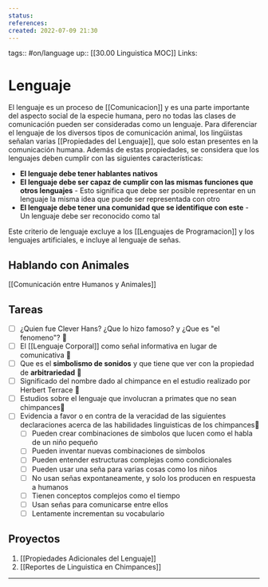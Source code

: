 ```yaml
---
status:
references:
created: 2022-07-09 21:30
---
```

tags:: #on/language 
up:: [[30.00 Linguistica MOC]]
Links: 
# Lenguaje
El lenguaje es un proceso de [[Comunicacion]] y es una parte importante del aspecto social de la especie humana, pero no todas las clases de comunicación pueden ser consideradas como un lenguaje. Para diferenciar el lenguaje de los diversos tipos de comunicación animal, los lingüistas señalan varias [[Propiedades del Lenguaje]], que solo estan presentes en la comunicación humana. Además de estas propiedades, se considera que los lenguajes deben cumplir con las siguientes características:
- **El lenguaje debe tener hablantes nativos**
- **El lenguaje debe ser capaz de cumplir con las mismas funciones que otros lenguajes** - Esto significa que debe ser posible representar en un lenguaje la misma idea que puede ser representada con otro
- **El lenguaje debe tener una comunidad que se identifique con este** - Un lenguaje debe ser reconocido como tal

Este criterio de lenguaje excluye a los [[Lenguajes de Programacion]] y los lenguajes artificiales, e incluye al lenguaje de señas.

## Hablando con Animales
[[Comunicación entre Humanos y Animales]]

## Tareas
- [ ] ¿Quien fue Clever Hans? ¿Que lo hizo famoso? y ¿Que es "el fenomeno"? 🔽
- [ ] El [[Lenguaje Corporal]] como señal informativa en lugar de comunicativa 🔽
- [ ] Que es el **simbolismo de sonidos** y que tiene que ver con la propiedad de **arbitrariedad** 🔽
- [ ] Significado del nombre dado al chimpance en el estudio realizado por Herbert Terrace 🔽
- [ ] Estudios sobre el lenguaje que involucran a primates que no sean chimpances🔽
- [ ] Evidencia a favor o en contra de la veracidad de las siguientes declaraciones acerca de las habilidades linguisticas de los chimpances🔽
	- [ ] Pueden crear combinaciones de simbolos que lucen como el habla de un niño pequeño
	- [ ] Pueden inventar nuevas combinaciones de simbolos
	- [ ] Pueden entender estructuras complejas como condicionales
	- [ ] Pueden usar una seña para varias cosas como los niños
	- [ ] No usan señas expontaneamente, y solo los producen en respuesta a humanos
	- [ ] Tienen conceptos complejos como el tiempo
	- [ ] Usan señas para comunicarse entre ellos
	- [ ] Lentamente incrementan su vocabulario

## Proyectos
1. [[Propiedades Adicionales del Lenguaje]]
2. [[Reportes de Linguistica en Chimpances]]
___
